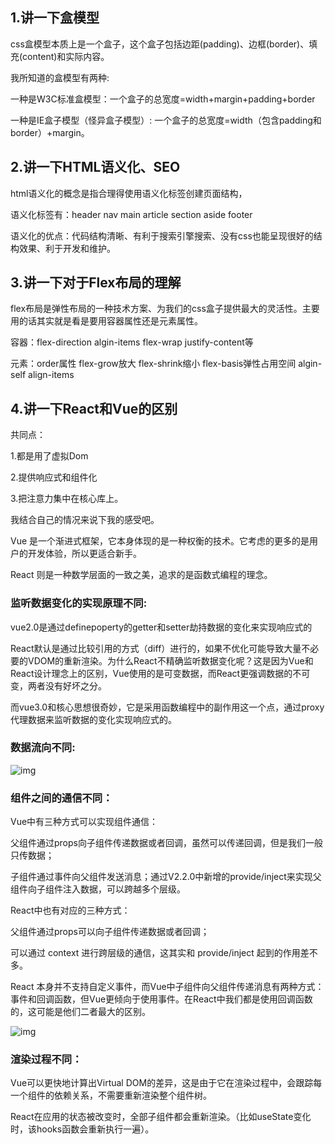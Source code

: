 ## 1.讲一下盒模型

css盒模型本质上是一个盒子，这个盒子包括边距(padding)、边框(border)、填充(content)和实际内容。

我所知道的盒模型有两种:

一种是W3C标准盒模型：一个盒子的总宽度=width+margin+padding+border

一种是IE盒子模型（怪异盒子模型）:  一个盒子的总宽度=width（包含padding和border）+margin。

## 2.讲一下HTML语义化、SEO

html语义化的概念是指合理得使用语义化标签创建页面结构，

语义化标签有：header nav main article section aside footer

语义化的优点：代码结构清晰、有利于搜索引擎搜索、没有css也能呈现很好的结构效果、利于开发和维护。

## 3.讲一下对于Flex布局的理解

flex布局是弹性布局的一种技术方案、为我们的css盒子提供最大的灵活性。主要用的话其实就是看是要用容器属性还是元素属性。

容器：flex-direction  algin-items   flex-wrap  justify-content等

元素：order属性  flex-grow放大  flex-shrink缩小  flex-basis弹性占用空间   algin-self  align-items   

## 4.讲一下React和Vue的区别

共同点：

1.都是用了虚拟Dom

2.提供响应式和组件化

3.把注意力集中在核心库上。

我结合自己的情况来说下我的感受吧。

Vue 是一个渐进式框架，它本身体现的是一种权衡的技术。它考虑的更多的是用户的开发体验，所以更适合新手。

React 则是一种数学层面的一致之美，追求的是函数式编程的理念。

### 监听数据变化的实现原理不同: 

vue2.0是通过definepoperty的getter和setter劫持数据的变化来实现响应式的

React默认是通过比较引用的方式（diff）进行的，如果不优化可能导致大量不必要的VDOM的重新渲染。为什么React不精确监听数据变化呢？这是因为Vue和React设计理念上的区别，Vue使用的是可变数据，而React更强调数据的不可变，两者没有好坏之分。

而vue3.0和核心思想很奇妙，它是采用函数编程中的副作用这一个点，通过proxy代理数据来监听数据的变化实现响应式的。

### 数据流向不同:

![img](https://pic2.zhimg.com/80/v2-f604862155689e675bdc3539f4242ba5_720w.webp)

### 组件之间的通信不同：

Vue中有三种方式可以实现组件通信：

父组件通过props向子组件传递数据或者回调，虽然可以传递回调，但是我们一般只传数据；

子组件通过事件向父组件发送消息；通过V2.2.0中新增的provide/inject来实现父组件向子组件注入数据，可以跨越多个层级。

React中也有对应的三种方式：

父组件通过props可以向子组件传递数据或者回调；

可以通过 context 进行跨层级的通信，这其实和 provide/inject 起到的作用差不多。

React 本身并不支持自定义事件，而Vue中子组件向父组件传递消息有两种方式：事件和回调函数，但Vue更倾向于使用事件。在React中我们都是使用回调函数的，这可能是他们二者最大的区别。

![img](https://pic4.zhimg.com/v2-a82e1eafc7a220062812b6402e1546a3_r.jpg)

### 渲染过程不同：

Vue可以更快地计算出Virtual DOM的差异，这是由于它在渲染过程中，会跟踪每一个组件的依赖关系，不需要重新渲染整个组件树。

React在应用的状态被改变时，全部子组件都会重新渲染。（比如useState变化时，该hooks函数会重新执行一遍）。



## 

